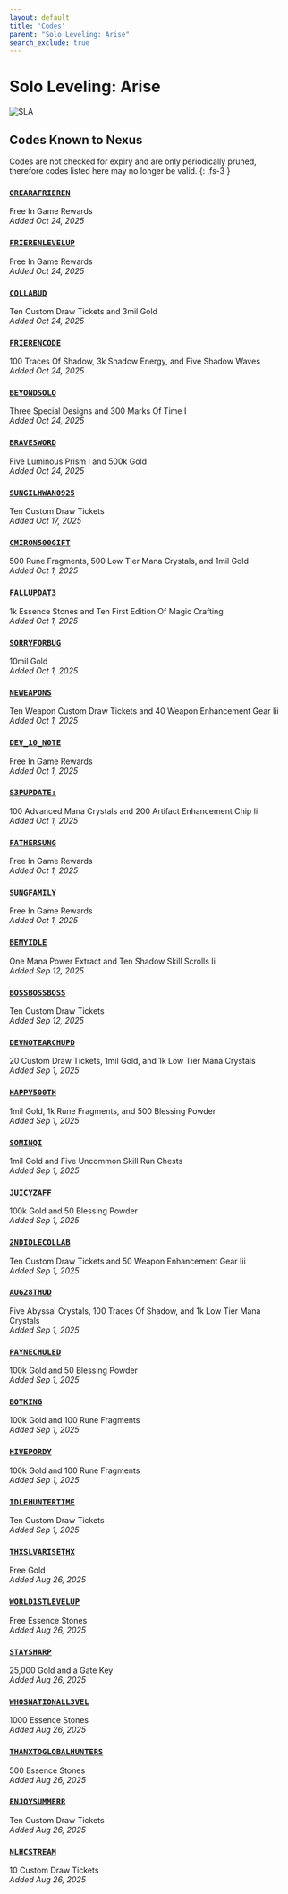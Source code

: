 ```yaml
---
layout: default
title: 'Codes'
parent: "Solo Leveling: Arise"
search_exclude: true
---
```


# Solo Leveling: Arise

![SLA](https://cdn.discordapp.com/emojis/1356717159501267143.png)

## Codes Known to Nexus

Codes are not checked for expiry and are only periodically pruned, therefore codes listed here may no longer be valid.
{: .fs-3 }

### [`OREARAFRIEREN`](https://nexus-codes.app/copy/?code=OREARAFRIEREN)

Free In Game Rewards<br />*Added Oct 24, 2025*

### [`FRIERENLEVELUP`](https://nexus-codes.app/copy/?code=FRIERENLEVELUP)

Free In Game Rewards<br />*Added Oct 24, 2025*

### [`COLLABUD`](https://nexus-codes.app/copy/?code=COLLABUD)

Ten Custom Draw Tickets and 3mil Gold<br />*Added Oct 24, 2025*

### [`FRIERENCODE`](https://nexus-codes.app/copy/?code=FRIERENCODE)

100 Traces Of Shadow, 3k Shadow Energy, and Five Shadow Waves<br />*Added Oct 24, 2025*

### [`BEYONDSOLO`](https://nexus-codes.app/copy/?code=BEYONDSOLO)

Three Special Designs and 300 Marks Of Time I<br />*Added Oct 24, 2025*

### [`BRAVESWORD`](https://nexus-codes.app/copy/?code=BRAVESWORD)

Five Luminous Prism I and 500k Gold<br />*Added Oct 24, 2025*

### [`SUNGILHWAN0925`](https://nexus-codes.app/copy/?code=SUNGILHWAN0925)

Ten Custom Draw Tickets<br />*Added Oct 17, 2025*

### [`CMIRON500GIFT`](https://nexus-codes.app/copy/?code=CMIRON500GIFT)

500 Rune Fragments, 500 Low Tier Mana Crystals, and 1mil Gold<br />*Added Oct 1, 2025*

### [`FALLUPDAT3`](https://nexus-codes.app/copy/?code=FALLUPDAT3)

1k Essence Stones and Ten First Edition Of Magic Crafting<br />*Added Oct 1, 2025*

### [`SORRYFORBUG`](https://nexus-codes.app/copy/?code=SORRYFORBUG)

10mil Gold<br />*Added Oct 1, 2025*

### [`NEWEAPONS`](https://nexus-codes.app/copy/?code=NEWEAPONS)

Ten Weapon Custom Draw Tickets and 40 Weapon Enhancement Gear Iii<br />*Added Oct 1, 2025*

### [`DEV_10_N0TE`](https://nexus-codes.app/copy/?code=DEV_10_N0TE)

Free In Game Rewards<br />*Added Oct 1, 2025*

### [`S3PUPDATE:`](https://nexus-codes.app/copy/?code=S3PUPDATE%3A)

100 Advanced Mana Crystals and 200 Artifact Enhancement Chip Ii<br />*Added Oct 1, 2025*

### [`FATHERSUNG`](https://nexus-codes.app/copy/?code=FATHERSUNG)

Free In Game Rewards<br />*Added Oct 1, 2025*

### [`SUNGFAMILY`](https://nexus-codes.app/copy/?code=SUNGFAMILY)

Free In Game Rewards<br />*Added Oct 1, 2025*

### [`BEMYIDLE`](https://nexus-codes.app/copy/?code=BEMYIDLE)

One Mana Power Extract and Ten Shadow Skill Scrolls Ii<br />*Added Sep 12, 2025*

### [`BOSSBOSSBOSS`](https://nexus-codes.app/copy/?code=BOSSBOSSBOSS)

Ten Custom Draw Tickets<br />*Added Sep 12, 2025*

### [`DEVNOTEARCHUPD`](https://nexus-codes.app/copy/?code=DEVNOTEARCHUPD)

20 Custom Draw Tickets, 1mil Gold, and 1k Low Tier Mana Crystals<br />*Added Sep 1, 2025*

### [`HAPPY500TH`](https://nexus-codes.app/copy/?code=HAPPY500TH)

1mil Gold, 1k Rune Fragments, and 500 Blessing Powder<br />*Added Sep 1, 2025*

### [`SOMINQI`](https://nexus-codes.app/copy/?code=SOMINQI)

1mil Gold and Five Uncommon Skill Run Chests<br />*Added Sep 1, 2025*

### [`JUICYZAFF`](https://nexus-codes.app/copy/?code=JUICYZAFF)

100k Gold and 50 Blessing Powder<br />*Added Sep 1, 2025*

### [`2NDIDLECOLLAB`](https://nexus-codes.app/copy/?code=2NDIDLECOLLAB)

Ten Custom Draw Tickets and 50 Weapon Enhancement Gear Iii<br />*Added Sep 1, 2025*

### [`AUG28THUD`](https://nexus-codes.app/copy/?code=AUG28THUD)

Five Abyssal Crystals, 100 Traces Of Shadow, and 1k Low Tier Mana Crystals<br />*Added Sep 1, 2025*

### [`PAYNECHULED`](https://nexus-codes.app/copy/?code=PAYNECHULED)

100k Gold and 50 Blessing Powder<br />*Added Sep 1, 2025*

### [`BOTKING`](https://nexus-codes.app/copy/?code=BOTKING)

100k Gold and 100 Rune Fragments<br />*Added Sep 1, 2025*

### [`HIVEPORDY`](https://nexus-codes.app/copy/?code=HIVEPORDY)

100k Gold and 100 Rune Fragments<br />*Added Sep 1, 2025*

### [`IDLEHUNTERTIME`](https://nexus-codes.app/copy/?code=IDLEHUNTERTIME)

Ten Custom Draw Tickets<br />*Added Sep 1, 2025*

### [`THXSLVARISETHX`](https://nexus-codes.app/copy/?code=THXSLVARISETHX)

Free Gold<br />*Added Aug 26, 2025*

### [`WORLD1STLEVELUP`](https://nexus-codes.app/copy/?code=WORLD1STLEVELUP)

Free Essence Stones<br />*Added Aug 26, 2025*

### [`STAYSHARP`](https://nexus-codes.app/copy/?code=STAYSHARP)

25,000 Gold and a Gate Key<br />*Added Aug 26, 2025*

### [`WHOSNATIONALL3VEL`](https://nexus-codes.app/copy/?code=WHOSNATIONALL3VEL)

1000 Essence Stones<br />*Added Aug 26, 2025*

### [`THANXTOGLOBALHUNTERS`](https://nexus-codes.app/copy/?code=THANXTOGLOBALHUNTERS)

500 Essence Stones<br />*Added Aug 26, 2025*

### [`ENJOYSUMMERR`](https://nexus-codes.app/copy/?code=ENJOYSUMMERR)

Ten Custom Draw Tickets<br />*Added Aug 26, 2025*

### [`NLHCSTREAM`](https://nexus-codes.app/copy/?code=NLHCSTREAM)

10 Custom Draw Tickets<br />*Added Aug 26, 2025*